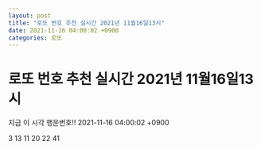 ```yaml
---
layout: post
title: "로또 번호 추천 실시간 2021년 11월16일13시"
date: 2021-11-16 04:00:02 +0900
categories: 로또
---
```


# 로또 번호 추천 실시간 2021년 11월16일13시

지금 이 시각 행운번호!! 2021-11-16 04:00:02 +0900

 3  13  11  20  22  41 

